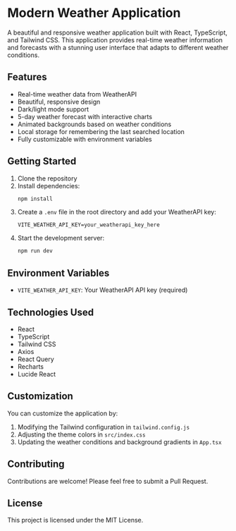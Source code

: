 # Modern Weather Application

A beautiful and responsive weather application built with React, TypeScript, and Tailwind CSS. This application provides real-time weather information and forecasts with a stunning user interface that adapts to different weather conditions.

## Features

- Real-time weather data from WeatherAPI
- Beautiful, responsive design
- Dark/light mode support
- 5-day weather forecast with interactive charts
- Animated backgrounds based on weather conditions
- Local storage for remembering the last searched location
- Fully customizable with environment variables

## Getting Started

1. Clone the repository
2. Install dependencies:
   ```bash
   npm install
   ```
3. Create a `.env` file in the root directory and add your WeatherAPI key:
   ```
   VITE_WEATHER_API_KEY=your_weatherapi_key_here
   ```
4. Start the development server:
   ```bash
   npm run dev
   ```

## Environment Variables

- `VITE_WEATHER_API_KEY`: Your WeatherAPI API key (required)

## Technologies Used

- React
- TypeScript
- Tailwind CSS
- Axios
- React Query
- Recharts
- Lucide React

## Customization

You can customize the application by:

1. Modifying the Tailwind configuration in `tailwind.config.js`
2. Adjusting the theme colors in `src/index.css`
3. Updating the weather conditions and background gradients in `App.tsx`

## Contributing

Contributions are welcome! Please feel free to submit a Pull Request.

## License

This project is licensed under the MIT License.